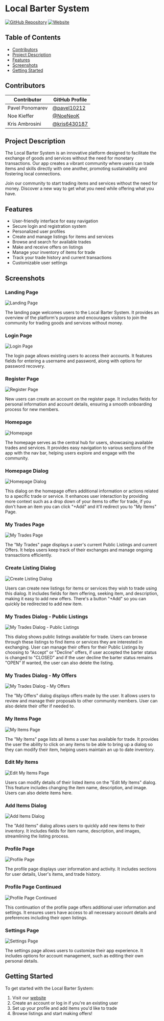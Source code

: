 # Local Barter System

[![GitHub Repository](https://img.shields.io/badge/GitHub-Repository-blue?style=flat-square&logo=github)](https://github.com/pavel10212/Local-Barter-System)
[![Website](https://img.shields.io/badge/Website-Live-green?style=flat-square&logo=vercel)](https://local-barter-system.vercel.app/)

## Table of Contents
- [Contributors](#contributors)
- [Project Description](#project-description)
- [Features](#features)
- [Screenshots](#screenshots)
- [Getting Started](#getting-started)

## Contributors

| Contributor | GitHub Profile |
|-------------|----------------|
| Pavel Ponomarev | [@pavel10212](https://github.com/pavel10212) |
| Noe Kieffer | [@NoeNeoK](https://github.com/NoeNeoK) |
| Kris Ambrosini | [@kris6430187](https://github.com/kris6430187) |

## Project Description

The Local Barter System is an innovative platform designed to facilitate the exchange of goods and services without the need for monetary transactions. Our app creates a vibrant community where users can trade items and skills directly with one another, promoting sustainability and fostering local connections.

Join our community to start trading items and services without the need for money. Discover a new way to get what you need while offering what you have.

## Features

- User-friendly interface for easy navigation
- Secure login and registration system
- Personalized user profiles
- Create and manage listings for items and services
- Browse and search for available trades
- Make and receive offers on listings
- Manage your inventory of items for trade
- Track your trade history and current transactions
- Customizable user settings

## Screenshots

### Landing Page
![Landing Page](/public/landingpage.png)

The landing page welcomes users to the Local Barter System. It provides an overview of the platform's purpose and encourages visitors to join the community for trading goods and services without money.

### Login Page
![Login Page](/public/login.png)

The login page allows existing users to access their accounts. It features fields for entering a username and password, along with options for password recovery.

### Register Page
![Register Page](/public/register.png)

New users can create an account on the register page. It includes fields for personal information and account details, ensuring a smooth onboarding process for new members.

### Homepage
![Homepage](/public/homepage.png)

The homepage serves as the central hub for users, showcasing available trades and services. It provides easy navigation to various sections of the app with the nav bar, helping users explore and engage with the community.

### Homepage Dialog
![Homepage Dialog](/public/homepagedialog.png)

This dialog on the homepage offers additional information or actions related to a specific trade or service. It enhances user interaction by providing more context such as a drop down of your items to offer for trade, if you don't have an item you can click "+Add" and it'll redirect you to "My Items" Page.

### My Trades Page
![My Trades Page](/public/mytrades.png)

The "My Trades" page displays a user's current Public Listings and current Offers. It helps users keep track of their exchanges and manage ongoing transactions efficiently. 

### Create Listing Dialog
![Create Listing Dialog](/public/createlistingdialog.png)

Users can create new listings for items or services they wish to trade using this dialog. It includes fields for item offering, seeking item, and description, making it easy to add new offers. There's a button "+Add" so you can quickly be redirected to add new item.

### My Trades Dialog - Public Listings
![My Trades Dialog - Public Listings](/public/publiclistingsdialog.png)

This dialog shows public listings available for trade. Users can browse through these listings to find items or services they are interested in exchanging. User can manage their offers for their Public Listings by choosing to "Accept" or "Decline" offers, if user accepted the barter status is changed to "CLOSED" and if the user decline the barter status remains "OPEN" If wanted, the user can also delete the listing.

### My Trades Dialog - My Offers
![My Trades Dialog - My Offers](/public/myoffersdialog.png)

The "My Offers" dialog displays offers made by the user. It allows users to review and manage their proposals to other community members. User can also delete their offer if needed to.

### My Items Page
![My Items Page](/public/myitems.png)

The "My Items" page lists all items a user has available for trade. It provides the user the ability to click on any items to be able to bring up a dialog so they can modify their item, helping users maintain an up to date inventory.

### Edit My Items 
![Edit My Items Page](/public/editmyitems.png)

Users can modify details of their listed items on the "Edit My Items" dialog. This feature includes changing the item name, description, and image. Users can also delete items here.

### Add Items Dialog
![Add Items Dialog](/public/additemsdialog.png)

The "Add Items" dialog allows users to quickly add new items to their inventory. It includes fields for item name, description, and images, streamlining the listing process.

### Profile Page
![Profile Page](/public/profile.png)

The profile page displays user information and activity. It includes sections for user details, User's items, and trade history.

### Profile Page Continued
![Profile Page Continued](/public/profilecont.png)

This continuation of the profile page offers additional user information and settings. It ensures users have access to all necessary account details and preferences including their open listings.

### Settings Page
![Settings Page](/public/settings.png)

The settings page allows users to customize their app experience. It includes options for account management, such as editing their own personal details.

## Getting Started

To get started with the Local Barter System:

1. Visit our [website](https://local-barter-system.vercel.app/)
2. Create an account or log in if you're an existing user
3. Set up your profile and add items you'd like to trade
4. Browse listings and start making offers!